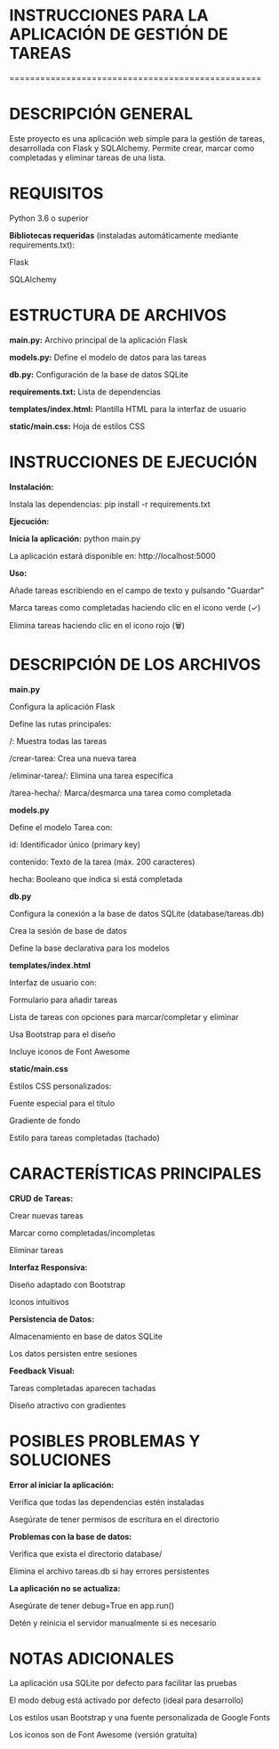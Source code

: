 # **INSTRUCCIONES PARA LA APLICACIÓN DE GESTIÓN DE TAREAS**
=================================================

# **DESCRIPCIÓN GENERAL**
Este proyecto es una aplicación web simple para la gestión de tareas, desarrollada con Flask y SQLAlchemy. Permite crear, marcar como completadas y eliminar tareas de una lista.

# **REQUISITOS**
Python 3.6 o superior

**Bibliotecas requeridas** (instaladas automáticamente mediante requirements.txt):

Flask

SQLAlchemy

# **ESTRUCTURA DE ARCHIVOS**

**main.py:** Archivo principal de la aplicación Flask

**models.py:** Define el modelo de datos para las tareas

**db.py:** Configuración de la base de datos SQLite

**requirements.txt:** Lista de dependencias

**templates/index.html:** Plantilla HTML para la interfaz de usuario

**static/main.css:** Hoja de estilos CSS

# **INSTRUCCIONES DE EJECUCIÓN**

**Instalación:**

Instala las dependencias: pip install -r requirements.txt

**Ejecución:**

**Inicia la aplicación:** python main.py

La aplicación estará disponible en: http://localhost:5000

**Uso:**

Añade tareas escribiendo en el campo de texto y pulsando "Guardar"

Marca tareas como completadas haciendo clic en el icono verde (✓)

Elimina tareas haciendo clic en el icono rojo (🗑️)

# **DESCRIPCIÓN DE LOS ARCHIVOS**

**main.py**

Configura la aplicación Flask

Define las rutas principales:

/: Muestra todas las tareas

/crear-tarea: Crea una nueva tarea

/eliminar-tarea/<id>: Elimina una tarea específica

/tarea-hecha/<id>: Marca/desmarca una tarea como completada

**models.py**

Define el modelo Tarea con:

id: Identificador único (primary key)

contenido: Texto de la tarea (máx. 200 caracteres)

hecha: Booleano que indica si está completada

**db.py**

Configura la conexión a la base de datos SQLite (database/tareas.db)

Crea la sesión de base de datos

Define la base declarativa para los modelos

**templates/index.html**

Interfaz de usuario con:

Formulario para añadir tareas

Lista de tareas con opciones para marcar/completar y eliminar

Usa Bootstrap para el diseño

Incluye iconos de Font Awesome

**static/main.css**

Estilos CSS personalizados:

Fuente especial para el título

Gradiente de fondo

Estilo para tareas completadas (tachado)

# **CARACTERÍSTICAS PRINCIPALES**

**CRUD de Tareas:**

Crear nuevas tareas

Marcar como completadas/incompletas

Eliminar tareas

**Interfaz Responsiva:**

Diseño adaptado con Bootstrap

Iconos intuitivos

**Persistencia de Datos:**

Almacenamiento en base de datos SQLite

Los datos persisten entre sesiones

**Feedback Visual:**

Tareas completadas aparecen tachadas

Diseño atractivo con gradientes

# **POSIBLES PROBLEMAS Y SOLUCIONES**

**Error al iniciar la aplicación:**

Verifica que todas las dependencias estén instaladas

Asegúrate de tener permisos de escritura en el directorio

**Problemas con la base de datos:**

Verifica que exista el directorio database/

Elimina el archivo tareas.db si hay errores persistentes

**La aplicación no se actualiza:**

Asegúrate de tener debug=True en app.run()

Detén y reinicia el servidor manualmente si es necesario

# **NOTAS ADICIONALES**

La aplicación usa SQLite por defecto para facilitar las pruebas

El modo debug está activado por defecto (ideal para desarrollo)

Los estilos usan Bootstrap y una fuente personalizada de Google Fonts

Los iconos son de Font Awesome (versión gratuita)
